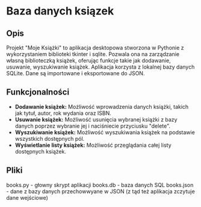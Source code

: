 # Baza danych ksiązek

## Opis
Projekt "Moje Książki" to aplikacja desktopowa stworzona w Pythonie z wykorzystaniem biblioteki tkinter i sqlite. Pozwala ona na zarządzanie własną biblioteczką książek, oferując funkcje takie jak dodawanie, usuwanie, wyszukiwanie książek. Aplikacja korzysta z lokalnej bazy danych SQLite. Dane są importowane i eksportowane do JSON.

## Funkcjonalności
- **Dodawanie książek:** Możliwość wprowadzenia danych książki, takich jak tytuł, autor, rok wydania oraz ISBN.
- **Usuwanie książek:** Możliwość usunięcia wybranej książki z bazy danych poprzez wybranie jej i naciśniecie przyciusku "delete".
- **Wyszukiwanie książek:** Możliwość wyszukiwania książek na podstawie wszystkich dostępnych pól.
- **Wyświetlanie listy książek:** Możliwość przeglądania całej listy dostępnych książek.

## Pliki
books.py - głowny skrypt aplikacji
books.db - baza danych SQL
books.json - dane z bazy danych przechowwyane w JSON (z tąd też aplikacja zczytuje dane wejściowe)
